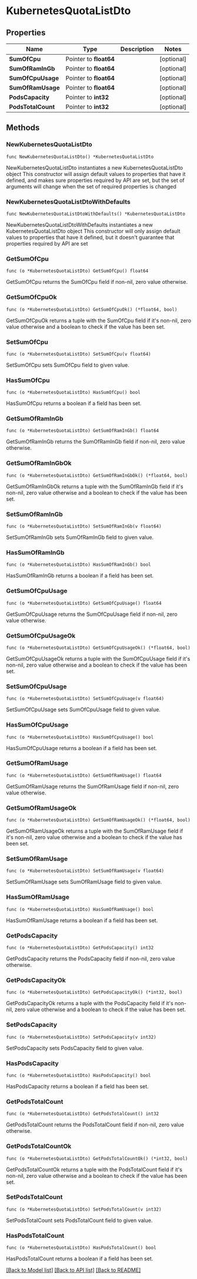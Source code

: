 # KubernetesQuotaListDto

## Properties

Name | Type | Description | Notes
------------ | ------------- | ------------- | -------------
**SumOfCpu** | Pointer to **float64** |  | [optional] 
**SumOfRamInGb** | Pointer to **float64** |  | [optional] 
**SumOfCpuUsage** | Pointer to **float64** |  | [optional] 
**SumOfRamUsage** | Pointer to **float64** |  | [optional] 
**PodsCapacity** | Pointer to **int32** |  | [optional] 
**PodsTotalCount** | Pointer to **int32** |  | [optional] 

## Methods

### NewKubernetesQuotaListDto

`func NewKubernetesQuotaListDto() *KubernetesQuotaListDto`

NewKubernetesQuotaListDto instantiates a new KubernetesQuotaListDto object
This constructor will assign default values to properties that have it defined,
and makes sure properties required by API are set, but the set of arguments
will change when the set of required properties is changed

### NewKubernetesQuotaListDtoWithDefaults

`func NewKubernetesQuotaListDtoWithDefaults() *KubernetesQuotaListDto`

NewKubernetesQuotaListDtoWithDefaults instantiates a new KubernetesQuotaListDto object
This constructor will only assign default values to properties that have it defined,
but it doesn't guarantee that properties required by API are set

### GetSumOfCpu

`func (o *KubernetesQuotaListDto) GetSumOfCpu() float64`

GetSumOfCpu returns the SumOfCpu field if non-nil, zero value otherwise.

### GetSumOfCpuOk

`func (o *KubernetesQuotaListDto) GetSumOfCpuOk() (*float64, bool)`

GetSumOfCpuOk returns a tuple with the SumOfCpu field if it's non-nil, zero value otherwise
and a boolean to check if the value has been set.

### SetSumOfCpu

`func (o *KubernetesQuotaListDto) SetSumOfCpu(v float64)`

SetSumOfCpu sets SumOfCpu field to given value.

### HasSumOfCpu

`func (o *KubernetesQuotaListDto) HasSumOfCpu() bool`

HasSumOfCpu returns a boolean if a field has been set.

### GetSumOfRamInGb

`func (o *KubernetesQuotaListDto) GetSumOfRamInGb() float64`

GetSumOfRamInGb returns the SumOfRamInGb field if non-nil, zero value otherwise.

### GetSumOfRamInGbOk

`func (o *KubernetesQuotaListDto) GetSumOfRamInGbOk() (*float64, bool)`

GetSumOfRamInGbOk returns a tuple with the SumOfRamInGb field if it's non-nil, zero value otherwise
and a boolean to check if the value has been set.

### SetSumOfRamInGb

`func (o *KubernetesQuotaListDto) SetSumOfRamInGb(v float64)`

SetSumOfRamInGb sets SumOfRamInGb field to given value.

### HasSumOfRamInGb

`func (o *KubernetesQuotaListDto) HasSumOfRamInGb() bool`

HasSumOfRamInGb returns a boolean if a field has been set.

### GetSumOfCpuUsage

`func (o *KubernetesQuotaListDto) GetSumOfCpuUsage() float64`

GetSumOfCpuUsage returns the SumOfCpuUsage field if non-nil, zero value otherwise.

### GetSumOfCpuUsageOk

`func (o *KubernetesQuotaListDto) GetSumOfCpuUsageOk() (*float64, bool)`

GetSumOfCpuUsageOk returns a tuple with the SumOfCpuUsage field if it's non-nil, zero value otherwise
and a boolean to check if the value has been set.

### SetSumOfCpuUsage

`func (o *KubernetesQuotaListDto) SetSumOfCpuUsage(v float64)`

SetSumOfCpuUsage sets SumOfCpuUsage field to given value.

### HasSumOfCpuUsage

`func (o *KubernetesQuotaListDto) HasSumOfCpuUsage() bool`

HasSumOfCpuUsage returns a boolean if a field has been set.

### GetSumOfRamUsage

`func (o *KubernetesQuotaListDto) GetSumOfRamUsage() float64`

GetSumOfRamUsage returns the SumOfRamUsage field if non-nil, zero value otherwise.

### GetSumOfRamUsageOk

`func (o *KubernetesQuotaListDto) GetSumOfRamUsageOk() (*float64, bool)`

GetSumOfRamUsageOk returns a tuple with the SumOfRamUsage field if it's non-nil, zero value otherwise
and a boolean to check if the value has been set.

### SetSumOfRamUsage

`func (o *KubernetesQuotaListDto) SetSumOfRamUsage(v float64)`

SetSumOfRamUsage sets SumOfRamUsage field to given value.

### HasSumOfRamUsage

`func (o *KubernetesQuotaListDto) HasSumOfRamUsage() bool`

HasSumOfRamUsage returns a boolean if a field has been set.

### GetPodsCapacity

`func (o *KubernetesQuotaListDto) GetPodsCapacity() int32`

GetPodsCapacity returns the PodsCapacity field if non-nil, zero value otherwise.

### GetPodsCapacityOk

`func (o *KubernetesQuotaListDto) GetPodsCapacityOk() (*int32, bool)`

GetPodsCapacityOk returns a tuple with the PodsCapacity field if it's non-nil, zero value otherwise
and a boolean to check if the value has been set.

### SetPodsCapacity

`func (o *KubernetesQuotaListDto) SetPodsCapacity(v int32)`

SetPodsCapacity sets PodsCapacity field to given value.

### HasPodsCapacity

`func (o *KubernetesQuotaListDto) HasPodsCapacity() bool`

HasPodsCapacity returns a boolean if a field has been set.

### GetPodsTotalCount

`func (o *KubernetesQuotaListDto) GetPodsTotalCount() int32`

GetPodsTotalCount returns the PodsTotalCount field if non-nil, zero value otherwise.

### GetPodsTotalCountOk

`func (o *KubernetesQuotaListDto) GetPodsTotalCountOk() (*int32, bool)`

GetPodsTotalCountOk returns a tuple with the PodsTotalCount field if it's non-nil, zero value otherwise
and a boolean to check if the value has been set.

### SetPodsTotalCount

`func (o *KubernetesQuotaListDto) SetPodsTotalCount(v int32)`

SetPodsTotalCount sets PodsTotalCount field to given value.

### HasPodsTotalCount

`func (o *KubernetesQuotaListDto) HasPodsTotalCount() bool`

HasPodsTotalCount returns a boolean if a field has been set.


[[Back to Model list]](../README.md#documentation-for-models) [[Back to API list]](../README.md#documentation-for-api-endpoints) [[Back to README]](../README.md)


